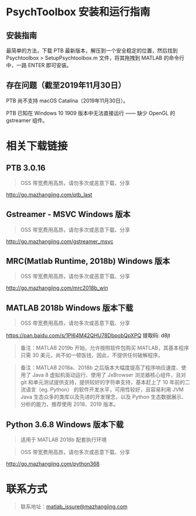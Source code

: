 # PsychToolbox 安装和运行指南

## 安装指南

最简单的方法，下载 PTB 最新版本，解压到一个安全稳定的位置，然后找到 Psychtoolbox > SetupPsychtoolbox.m 文件，将其拖拽到 MATLAB 的命令行中，一路 ENTER 即可安装。

## 存在问题（截至2019年11月30日）

PTB 尚不支持 macOS Catalina（2019年11月30日）。

PTB 已知在 Windows 10 1909 版本中无法直接运行 —— 缺少 OpenGL 的 gstreamer 组件。

# 相关下载链接

## PTB 3.0.16

> OSS 带宽费用高昂，请勿多次或恶意下载、分享

http://go.mazhangjing.com/ptb_last

## Gstreamer - MSVC Windows 版本

> OSS 带宽费用高昂，请勿多次或恶意下载、分享

http://go.mazhangjing.com/gstreamer_msvc

## MRC(Matlab Runtime, 2018b) Windows 版本

> OSS 带宽费用高昂，请勿多次或恶意下载、分享

http://go.mazhangjing.com/mrc2018b_win

## MATLAB 2018b Windows 版本下载

> OSS 带宽费用高昂，请勿多次或恶意下载、分享

https://pan.baidu.com/s/1Pl64M42QHU78DbpobQpXPQ 提取码: d8jt

> 备注：MATLAB 2019b 开始，允许按照软件包购买 MATLAB，其基本程序只需 30 美元，尚不如一顿饭钱，因此，不提供任何破解程序。

> 备注：MATLAB 2018a、2018b 之后版本大幅度提高了程序响应速度、使用了 Java 8 虚拟机驱动运行、使用了 JxBrowser 浏览器核心组件，且对 git 和单元测试提供支持，提供较好的字符串支持，基本赶上了 10 年前的二流语言（eg. Python） 的软件开发水平，可用性较好，且容易利用 JVM Java 生态众多的类库以及先进的开发理念，以及 Python 生态数据展示、分析的能力，推荐使用 2018、2019 版本。

## Python 3.6.8 Windows 版本下载

> 适用于 MATLAB 2018b 配套执行环境

> OSS 带宽费用高昂，请勿多次或恶意下载、分享

http://go.mazhangjing.com/python368

# 联系方式

> 联系地址：matlab_issure@mazhangjing.com